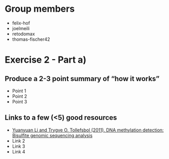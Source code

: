Group members
=============

-   felix-hof
-   joelmeili
-   retodomax
-   thomas-fischer42

Exercise 2 - Part a)
====================

Produce a 2-3 point summary of “how it works”
---------------------------------------------

-   Point 1
-   Point 2
-   Point 3

Links to a few (&lt;5) good resources
-------------------------------------

-   [Yuanyuan Li and Trygve O. Tollefsbol (2011). DNA methylation
    detection: Bisulfite genomic sequencing
    analysis](https://www.ncbi.nlm.nih.gov/pmc/articles/PMC3233226/)
-   Link 2
-   Link 3
-   Link 4
